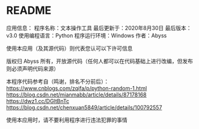 # README

应用信息：
程序名称：文本操作工具
最后更新于：2020年8月30日
最后版本：v3.0
使用编程语言：Python
程序运行环境：Windows
作者：Abyss

使用本应用（及其源代码）则代表您认可以下许可信息

版权归 Abyss 所有，开放源代码（任何人都可以在代码基础上进行改编，但发布则必须声明代码来源）

本程序代码参考自（鸣谢，排名不分前后）：
https://www.cnblogs.com/zqifa/p/python-random-1.html
https://blog.csdn.net/mianmabb/article/details/87178168
https://dwz1.cc/DGltBnTc
https://blog.csdn.net/chenxuan5849/article/details/100792557

使用本应用时，请不要利用程序进行违法犯罪的事情